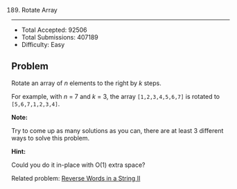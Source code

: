 189. Rotate Array
---

- Total Accepted: 92506
- Total Submissions: 407189
- Difficulty: Easy


Problem
---
Rotate an array of _n_ elements to the right by _k_ steps.

For example, with _n_ = 7 and _k_ = 3, the array `[1,2,3,4,5,6,7]` is rotated to `[5,6,7,1,2,3,4]`.

**Note:**

Try to come up as many solutions as you can, there are at least 3 different ways to solve this problem.


**Hint:**

Could you do it in-place with O(1) extra space?

Related problem: [Reverse Words in a String II][R1]


[R1]: https://leetcode.com/problems/reverse-words-in-a-string-ii/